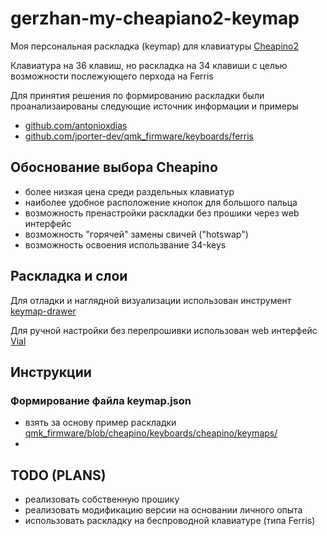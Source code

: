 # gerzhan-my-cheapiano2-keymap

Моя персональная раскладка (keymap) для клавиатуры [Cheapino2](https://github.com/gerzhan/cheapino-keyboard)

Клавиатура на 36 клавиш, но раскладка на 34 клавиши с целью возможности послежующего перхода на Ferris 

Для принятия решения по формированию раскладки были проанализаированы следующие источник информации и примеры

- [github.com/antonioxdias](https://github.com/antonioxdias/qmk_firmware/blob/master/keyboards/crkbd/keymaps/antonioxdias/keymap.c)
- [github.com/jporter-dev/qmk_firmware/keyboards/ferris](https://github.com/jporter-dev/qmk_firmware/blob/bbd60758a9c88f98c8485087f9dd9ef89edfe3e0/keyboards/ferris/keymaps/via/keymap.c)

## Обоснование выбора Cheapino

- более низкая цена среди раздельных клавиатур
- наиболее удобное расположение кнопок для большого пальца
- возможность пренастройки раскладки без прошики через web интерфейс
- возможность "горячей" замены свичей ("hotswap")
- возможность освоения использвание 34-keys


## Раскладка и слои 

Для отладки и наглядной визуализации использован инструмент [keymap-drawer](https://keymap-drawer.streamlit.app/)

Для ручной настройки без перепрошивки использован web интерфейс [Vial](https://vial.rocks/ )

## Инструкции

### Формирование файла keymap.json 

- взять за основу пример раскладки [qmk_firmware/blob/cheapino/keyboards/cheapino/keymaps/](https://github.com/tompi/qmk_firmware/blob/cheapino/keyboards/cheapino/keymaps/lars/keymap.json)
- 

## TODO (PLANS)

- реализовать собственную прошику
- реализовать модификацию версии на основании личного опыта
- использовать раскладку на беспроводной клавиатуре (типа Ferris)

